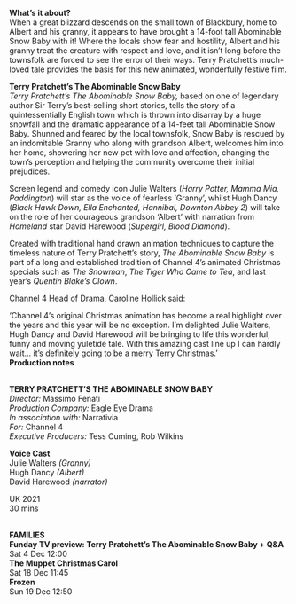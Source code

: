 
**What’s it about?**  
When a great blizzard descends on the small town of Blackbury, home to Albert and his granny, it appears to have brought a  14-foot tall Abominable Snow Baby with it! Where the locals show fear and hostility, Albert and his granny treat the creature with respect and love, and it isn’t long before the townsfolk are forced to see the error of their ways. Terry Pratchett’s much-loved tale provides the basis for this new animated, wonderfully festive film.

**Terry Pratchett’s The Abominable Snow Baby**  
_Terry Pratchett’s The Abominable Snow Baby,_ based on one of legendary author Sir Terry’s best-selling short stories, tells the story of a quintessentially English town which is thrown into disarray by a huge snowfall and the dramatic appearance of a 14-feet tall Abominable Snow Baby. Shunned and feared by the local townsfolk, Snow Baby is rescued by an indomitable Granny who along with grandson Albert, welcomes him into her home, showering her new pet with love and affection, changing the town’s perception and helping the community overcome their initial prejudices.

Screen legend and comedy icon Julie Walters (_Harry Potter, Mamma Mia, Paddington_) will star as the voice of fearless ‘Granny’, whilst Hugh Dancy (_Black Hawk Down, Ella Enchanted, Hannibal, Downton Abbey 2_) will take on the role of her courageous grandson ‘Albert’ with narration from _Homeland_ star David Harewood (_Supergirl, Blood Diamond_).

Created with traditional hand drawn animation techniques to capture the timeless nature of  Terry Pratchett’s story, _The Abominable Snow Baby_ is part of a long and established tradition of Channel 4’s animated Christmas specials such as _The Snowman_, _The Tiger Who Came to Tea_, and last year’s _Quentin Blake’s Clown_.

Channel 4 Head of Drama, Caroline Hollick said:

‘Channel 4’s original Christmas animation has become a real highlight over the years and this year will be no exception. I’m delighted Julie Walters, Hugh Dancy and David Harewood will be bringing to life this wonderful, funny and moving yuletide tale. With this amazing cast line up I can hardly wait… it’s definitely going to be a merry Terry Christmas.’  
**Production notes**
<br><br>

**TERRY PRATCHETT’S THE ABOMINABLE SNOW BABY**<br>
_Director:_ Massimo Fenati<br>
_Production Company:_ Eagle Eye Drama<br>
_In association with:_ Narrativia<br>
_For:_ Channel 4<br>
_Executive Producers:_ Tess Cuming, Rob Wilkins<br>

**Voice Cast**  
Julie Walters _(Granny)_<br>
Hugh Dancy _(Albert)_<br>
David Harewood _(narrator)_<br>

UK 2021<br>
30 mins
<br><br>

**FAMILIES**<br>
**Funday TV preview: Terry Pratchett’s The Abominable Snow Baby + Q&A**<br>
Sat 4 Dec 12:00<br>
**The Muppet Christmas Carol**<br>
Sat 18 Dec 11:45<br>
**Frozen**<br>
Sun 19 Dec 12:50<br>
<br>


<!--stackedit_data:
eyJoaXN0b3J5IjpbLTEwNDAzOTg0NThdfQ==
-->
